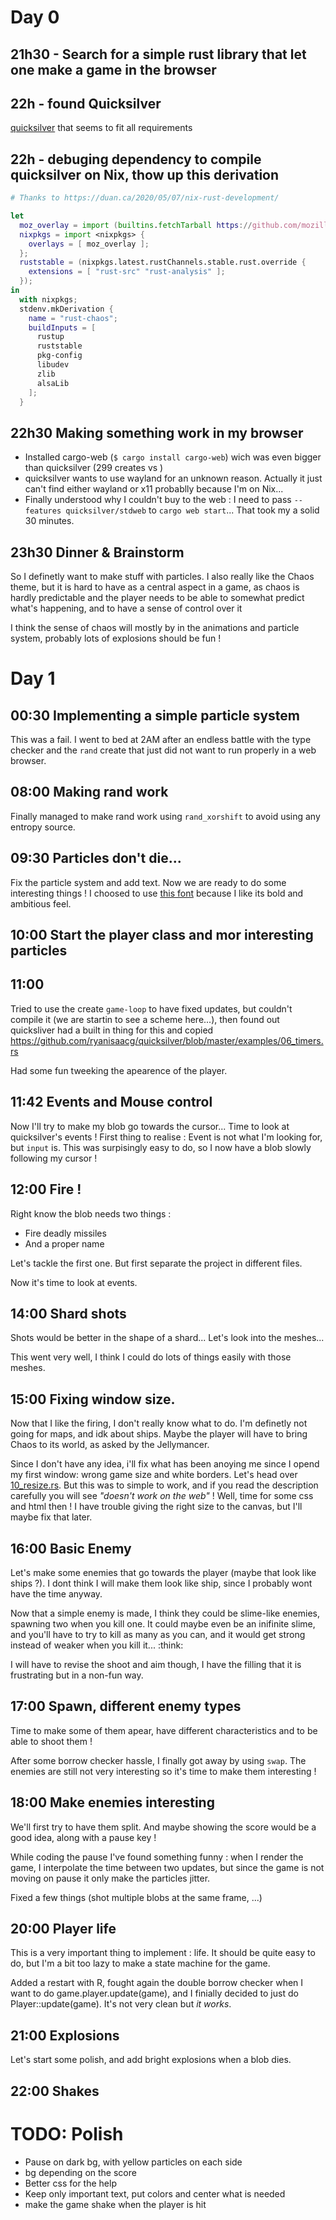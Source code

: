 # Day 0

## 21h30 - Search for a simple rust library that let one make a game in the browser

## 22h - found Quicksilver

[quicksilver](https://github.com/ryanisaacg/quicksilver) that seems to fit all requirements

## 22h - debuging dependency to compile quicksilver on Nix, thow up this derivation

```nix
# Thanks to https://duan.ca/2020/05/07/nix-rust-development/

let
  moz_overlay = import (builtins.fetchTarball https://github.com/mozilla/nixpkgs-mozilla/archive/master.tar.gz);
  nixpkgs = import <nixpkgs> {
    overlays = [ moz_overlay ];
  };
  ruststable = (nixpkgs.latest.rustChannels.stable.rust.override {
    extensions = [ "rust-src" "rust-analysis" ];
  });
in
  with nixpkgs;
  stdenv.mkDerivation {
    name = "rust-chaos";
    buildInputs = [ 
      rustup 
      ruststable
      pkg-config
      libudev
      zlib
      alsaLib
    ];
  }
```

## 22h30 Making something work in my browser

- Installed cargo-web (`$ cargo install cargo-web`) wich was even bigger than quicksilver (299 creates vs )
- quicksilver wants to use wayland for an unknown reason. Actually it just can't find either wayland or x11
  probablly because I'm on Nix...
- Finally understood why I couldn't buy to the web : 
  I need to pass `--features quicksilver/stdweb` to `cargo web start`... 
  That took my a solid 30 minutes.

## 23h30 Dinner & Brainstorm

So I definetly want to make stuff with particles. I also really like the Chaos theme, but it
is hard to have as a central aspect in a game, as chaos is hardly predictable and the player
needs to be able to somewhat predict what's happening, and to have a sense of control over it

I think the sense of chaos will mostly by in the animations and particle system, probably lots
of explosions should be fun !

# Day 1
## 00:30 Implementing a simple particle system

This was a fail. I went to bed at 2AM after an endless battle with the type checker
and the `rand` create that just did not want to run properly in a web browser.

## 08:00 Making rand work

Finally managed to make rand work using `rand_xorshift` to avoid using any entropy source.

## 09:30 Particles don't die...

Fix the particle system and add text. Now we are ready to do some interesting things !
I choosed to use [this font](https://tinyworlds.itch.io/free-pixel-font-thaleah) because
I like its bold and ambitious feel.

## 10:00 Start the player class and mor interesting particles

## 11:00

Tried to use the create `game-loop` to have fixed updates, but couldn't compile it
(we are startin to see a scheme here...), then found out quicksliver had a built in
thing for this and copied https://github.com/ryanisaacg/quicksilver/blob/master/examples/06_timers.rs

Had some fun tweeking the apearence of the player.

## 11:42 Events and Mouse control

Now I'll try to make my blob go towards the cursor... Time to look at quicksilver's events !
First thing to realise : Event is not what I'm looking for, but `input` is. This was surpisingly
easy to do, so I now have a blob slowly following my cursor !

## 12:00 Fire !

Right know the blob needs two things : 
 - Fire deadly missiles
 - And a proper name

Let's tackle the first one. But first separate the project in different files.

Now it's time to look at events.


## 14:00 Shard shots

Shots would be better in the shape of a shard... Let's look into the meshes...

This went very well, I think I could do lots of things easily with
those meshes. 

## 15:00 Fixing window size.

Now that I like the firing, I don't really know what to do. I'm definetly not going for maps, and idk about ships. Maybe the player will have to bring Chaos to its world, as asked by the Jellymancer. 

Since I don't have any idea, i'll fix what has been anoying me since I opend my first window: wrong game size and white borders. Let's head over
[10_resize.rs](https://docs.rs/crate/quicksilver/0.4.0-alpha0.7/source/examples/10_resize.rs). 
But this was to simple to work, and if you read the description carefully
you will see *"doesn't work on the web"* ! Well, time for some css and html then ! I have trouble giving the right size to the canvas, but I'll maybe fix that later.

## 16:00 Basic Enemy

Let's make some enemies that go towards the player (maybe that look like ships ?). I dont think I will make them look like ship, since I probably wont have the time anyway.

Now that a simple enemy is made, I think they could be slime-like enemies,
spawning two when you kill one. It could maybe even be an inifinite slime,
and you'll have to try to kill as many as you can, and it would get strong
instead of weaker when you kill it... :think:

I will have to revise the shoot and aim though, I have the filling that it
is frustrating but in a non-fun way.

## 17:00 Spawn, different enemy types

Time to make some of them apear, have different characteristics and to be able to shoot them !

After some borrow checker hassle, I finally got away by using `swap`. 
The enemies are still not very interesting so it's time to make them interesting !

## 18:00 Make enemies interesting

We'll first try to have them split. And maybe showing the score would be a good idea, along with a pause key !

While coding the pause I've found something funny : when I render the
game, I interpolate the time between two updates, but since the game
is not moving on pause it only make the particles jitter.

Fixed a few things (shot multiple blobs at the same frame, ...)

## 20:00 Player life

This is a very important thing to implement : life. It should be quite easy to do, but I'm a bit too lazy to make a state machine for the game.

Added a restart with R, fought again the double borrow checker when I 
want to do game.player.update(game), and I finially decided to just do
Player::update(game). It's not very clean but *it works*.

## 21:00 Explosions

Let's start some polish, and add bright explosions when a blob dies.

## 22:00 Shakes

# TODO: Polish
- Pause on dark bg, with yellow particles on each side
- bg depending on the score
- Better css for the help
- Keep only important text, put colors and center what is needed
- make the game shake when the player is hit

